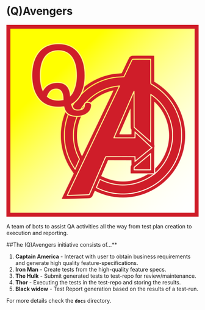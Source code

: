 # (Q)Avengers

![QAvengers logo](docs/QAvengers.png/?raw=true)

A team of bots to assist QA activities all the way from test plan creation to execution and reporting.

##The (Q)Avengers initiative consists of...**

1. **Captain America** -  Interact with user to obtain business requirements and generate high quality feature-specifications.
2. **Iron Man** - Create tests from the high-quality feature specs.
3. **The Hulk** - Submit generated tests to test-repo for review/maintenance.
4. **Thor** - Executing the tests in the test-repo and storing the results.
5. **Black widow** - Test Report generation based on the results of a test-run.

For more details check the **`docs`** directory.

